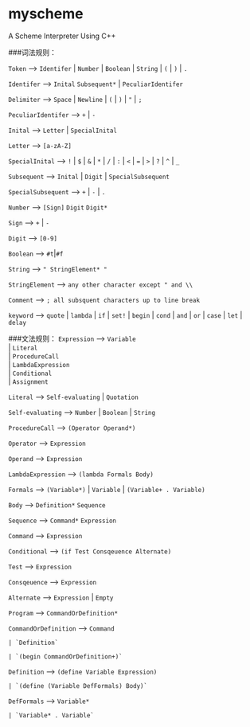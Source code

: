 # myscheme
A Scheme Interpreter Using C++

###词法规则：

`Token` 		——> `Identifer` | `Number` | `Boolean` | `String` | `(` | `)` | `.`

`Identifer`		——> `Inital` `Subsequent*` | `PeculiarIdentifer`

`Delimiter`		——> `Space` | `Newline` | `(` | `)` | `"` | `;`

`PeculiarIdentifer`	——> `+` | `-`

`Inital` 		——> `Letter` | `SpecialInital`

`Letter` 		——> `[a-zA-Z]`

`SpecialInital` 	——> `!` | `$` | `&` | `*` | `/` | `:` | `<` | `=` | `>` | `?` | `^` | `_`

`Subsequent`		——> `Inital` | `Digit` | `SpecialSubsequent`

`SpecialSubsequent`	——> `+` | `-` | `.`

`Number`		——> `[Sign]` `Digit` `Digit*`

`Sign`			——> `+` | `-`

`Digit` 		——> `[0-9]`

`Boolean`		——> `#t`|`#f`

`String` 		——> `" StringElement* "`

`StringElement` 	——> `any other character except " and \\`

`Comment` 		——> `; all subsquent characters up to line break`

`keyword`   		——> `quote` | `lambda` | `if` | `set!` | `begin` | `cond` | `and` | `or` | `case` | `let` | `delay`


###文法规则：
`Expression` 		——> `Variable`
        <br>	| `Literal`
        <br>	| `ProcedureCall`
        <br>	| `LambdaExpression`
        <br>	| `Conditional`
        <br>	| `Assignment`

`Literal` 		——> `Self-evaluating` | `Quotation`

`Self-evaluating`	——> `Number` | `Boolean` | `String`

`ProcedureCall`		——> `(Operator Operand*)`

`Operator`		——> `Expression`

`Operand`		——> `Expression`

`LambdaExpression`     ——> `(lambda Formals Body)`

`Formals`		——> `(Variable*)` | `Variable` | `(Variable+ . Variable)`

`Body`			——> `Definition*` `Sequence`

`Sequence`		——> `Command*` `Expression`

`Command`		——> `Expression`

`Conditional`		——> `(if Test Consqeuence Alternate)`

`Test`			——> `Expression`

`Consqeuence`		——> `Expression`

`Alternate`		——> `Expression` | `Empty`

`Program`		——> `CommandOrDefinition*`

`CommandOrDefinition`   ——> `Command`

	| `Definition`

	| `(begin CommandOrDefinition+)`

`Definition`		——> `(define Variable Expression)`

	| `(define (Variable DefFormals) Body)`

`DefFormals` 		——> `Variable*`

	| `Variable* . Variable`
